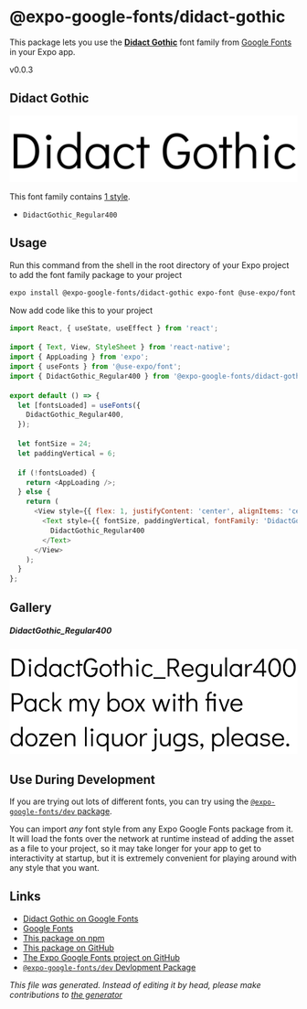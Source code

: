 # @expo-google-fonts/didact-gothic

This package lets you use the [**Didact Gothic**](https://fonts.google.com/specimen/Didact+Gothic) font family from [Google Fonts](https://fonts.google.com/) in your Expo app.

v0.0.3

## Didact Gothic

![Didact Gothic](./font-family.png)

This font family contains [1 style](#gallery).

- `DidactGothic_Regular400`

## Usage

Run this command from the shell in the root directory of your Expo project to add the font family package to your project
```sh
expo install @expo-google-fonts/didact-gothic expo-font @use-expo/font
```

Now add code like this to your project
```js
import React, { useState, useEffect } from 'react';

import { Text, View, StyleSheet } from 'react-native';
import { AppLoading } from 'expo';
import { useFonts } from '@use-expo/font';
import { DidactGothic_Regular400 } from '@expo-google-fonts/didact-gothic';

export default () => {
  let [fontsLoaded] = useFonts({
    DidactGothic_Regular400,
  });

  let fontSize = 24;
  let paddingVertical = 6;

  if (!fontsLoaded) {
    return <AppLoading />;
  } else {
    return (
      <View style={{ flex: 1, justifyContent: 'center', alignItems: 'center' }}>
        <Text style={{ fontSize, paddingVertical, fontFamily: 'DidactGothic_Regular400' }}>
          DidactGothic_Regular400
        </Text>
      </View>
    );
  }
};

```

## Gallery

##### DidactGothic_Regular400
![DidactGothic_Regular400](./c28f009d8ad88ab0414e29aabe1ad9f19a95836e772d9cb369f27a1ee0b23fa0.ttf.png)


## Use During Development

If you are trying out lots of different fonts, you can try using the [`@expo-google-fonts/dev` package](https://github.com/expo/google-fonts/tree/master/font-packages/dev#readme).

You can import *any* font style from any Expo Google Fonts package from it. It will load the fonts
over the network at runtime instead of adding the asset as a file to your project, so it may take longer
for your app to get to interactivity at startup, but it is extremely convenient
for playing around with any style that you want.

## Links

- [Didact Gothic on Google Fonts](https://fonts.google.com/specimen/Didact+Gothic)
- [Google Fonts](https://fonts.google.com/)
- [This package on npm](https://www.npmjs.com/package/@expo-google-fonts/didact-gothic)
- [This package on GitHub](https://github.com/expo/google-fonts/tree/master/font-packages/didact-gothic)
- [The Expo Google Fonts project on GitHub](https://github.com/expo/google-fonts)
- [`@expo-google-fonts/dev` Devlopment Package](https://github.com/expo/google-fonts/tree/master/font-packages/dev)


*This file was generated. Instead of editing it by head, please make contributions to [the generator](https://github.com/expo/google-fonts/tree/master/packages/generator)*
